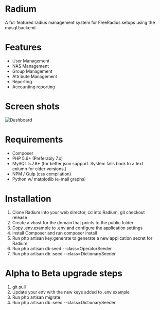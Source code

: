 # Radium

A full featured radius management system for FreeRadius setups using the mysql backend.

# Features
* User Management
* NAS Management
* Group Management
* Attribute Management
* Reporting
* Accounting reporting

# Screen shots
![Dashboard](http://i.imgur.com/tqNQ5Cx.png)

# Requirements
* Composer
* PHP 5.6+ (Preferably 7.x)
* MySQL 5.7.8+ (for better json support. System falls back to a text column for older versions.)
* NPM / Gulp (css compilation)
* Python w/ matplotlib (e-mail graphs)

# Installation
1. Clone Radium into your web director, cd into Radium, git checkout release
2. Create a vhost for the domain that points to the public folder
3. Copy .env.example to .env and configure the application settings
4. Install Composer and run composer install
5. Run php artisan key:generate to generate a new application secret for Radium
6. Run php artisan db:seed --class=OperatorSeeder
7. Run php artisan db::seed --class=DictionarySeeder

# Alpha to Beta upgrade steps
1. git pull
2. Update your env with the new keys added to .env.example
3. Run php artisan migrate
4. Run php artisan db::seed --class=DictionarySeeder
